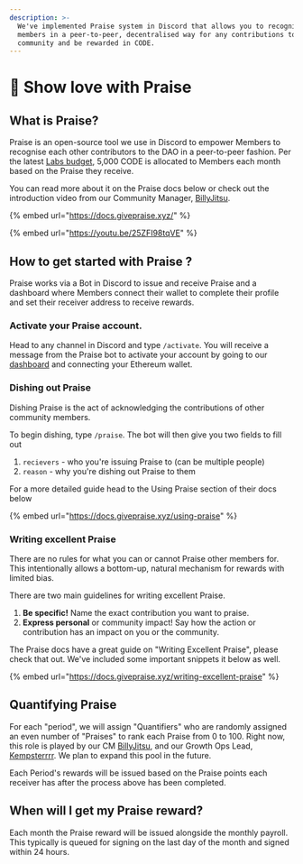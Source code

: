 ```yaml
---
description: >-
  We've implemented Praise system in Discord that allows you to recognise other
  members in a peer-to-peer, decentralised way for any contributions to the
  community and be rewarded in CODE.
---
```


# 🙌 Show love with Praise

## What is Praise?

Praise is an open-source tool we use in Discord to empower Members to recognise each other contributors to the DAO in a peer-to-peer fashion. Per the latest [Labs budget](https://snapshot.org/#/devdao.eth/proposal/0xa4e9c1cf86839fb6682ceed5e2b33d95ba4182aa4bb6072840fcddd5e66370e7), 5,000 CODE is allocated to Members each month based on the Praise they receive.

You can read more about it on the Praise docs below or check out the introduction video from our Community Manager, [BillyJitsu](https://twitter.com/wc49358).

{% embed url="https://docs.givepraise.xyz/" %}

{% embed url="https://youtu.be/25ZFI98tqVE" %}

## How to get started with Praise ?

Praise works via a Bot in Discord to issue and receive Praise and a dashboard where Members connect their wallet to complete their profile and set their receiver address to receive rewards.

### Activate your Praise account.

Head to any channel in Discord and type `/activate`. You will receive a message from the Praise bot to activate your account by going to our [dashboard](https://developerdao.givepraise.xyz/) and connecting your Ethereum wallet.

### Dishing out Praise

Dishing Praise is the act of acknowledging the contributions of other community members.

To begin dishing, type `/praise`. The bot will then give you two fields to fill out

1. `recievers` - who you're issuing Praise to (can be multiple people)
2. `reason` - why you're dishing out Praise to them

For a more detailed guide head to the Using Praise section of their docs below

{% embed url="https://docs.givepraise.xyz/using-praise" %}

### Writing excellent Praise

There are no rules for what you can or cannot Praise other members for. This intentionally allows a bottom-up, natural mechanism for rewards with limited bias.&#x20;

There are two main guidelines for writing excellent Praise.

1. **Be specific!** Name the exact contribution you want to praise.
2. **Express personal** or community impact! Say how the action or contribution has an impact on you or the community.

The Praise docs have a great guide on "Writing Excellent Praise", please check that out. We've included some important snippets it below as well.

{% embed url="https://docs.givepraise.xyz/writing-excellent-praise" %}

## Quantifying Praise

For each "period", we will assign "Quantifiers" who are randomly assigned an even number of "Praises" to rank each Praise from 0 to 100. Right now, this role is played by our CM [BillyJitsu](https://twitter.com/wc49358), and our Growth Ops Lead, [Kempsterrrr](https://twitter.com/kempsterrrr). We plan to expand this pool in the future.

Each Period's rewards will be issued based on the Praise points each receiver has after the process above has been completed.

## When will I get my Praise reward?

Each month the Praise reward will be issued alongside the monthly payroll. This typically is queued for signing on the last day of the month and signed within 24 hours.

